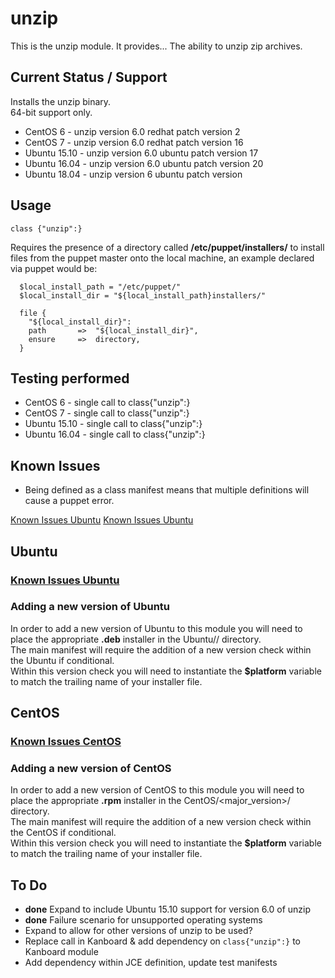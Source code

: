 # unzip #

This is the unzip module. It provides...
The ability to unzip zip archives.

## Current Status / Support
Installs the unzip binary.  
64-bit support only.  

* CentOS 6 - unzip version 6.0 redhat patch version 2
* CentOS 7 - unzip version 6.0 redhat patch version 16
* Ubuntu 15.10 - unzip version 6.0 ubuntu patch version 17
* Ubuntu 16.04 - unzip version 6.0 ubuntu patch version 20
* Ubuntu 18.04 - unzip version 6 ubuntu patch version 

## Usage
```
class {"unzip":}
```

Requires the presence of a directory called **/etc/puppet/installers/** to install files from the puppet master onto the local machine, an example declared via puppet would be: 
```
  $local_install_path = "/etc/puppet/"
  $local_install_dir = "${local_install_path}installers/"

  file {
    "${local_install_dir}":
    path       =>  "${local_install_dir}",
    ensure     =>  directory,
  } 
```
## Testing performed
* CentOS 6 - single call to class{"unzip":}
* CentOS 7 - single call to class{"unzip":}
* Ubuntu 15.10 - single call to class{"unzip":}
* Ubuntu 16.04 - single call to class{"unzip":}

## Known Issues
* Being defined as a class manifest means that multiple definitions will cause a puppet error.

[Known Issues Ubuntu](#Known_issues_ubuntu)
[Known Issues Ubuntu](#Known_issues_centos)

## Ubuntu
### <a href="Known_issues_ubuntu">Known Issues Ubuntu</a>

### Adding a new version of Ubuntu  
In order to add a new version of Ubuntu to this module you will need to place the appropriate **.deb** installer in the Ubuntu/<version>/ directory.  
The main manifest will require the addition of a new version check within the Ubuntu if conditional.  
Within this version check you will need to instantiate the **$platform** variable to match the trailing name of your installer file.   

## CentOS
### <a href="Known_issues_centos">Known Issues CentOS</a>

### Adding a new version of CentOS  
In order to add a new version of CentOS to this module you will need to place the appropriate **.rpm** installer in the CentOS/<major_version>/ directory.  
The main manifest will require the addition of a new version check within the CentOS if conditional.  
Within this version check you will need to instantiate the **$platform** variable to match the trailing name of your installer file.   

## To Do
* **done** Expand to include Ubuntu 15.10 support for version 6.0 of unzip
* **done** Failure scenario for unsupported operating systems
* Expand to allow for other versions of unzip to be used?
* Replace call in Kanboard & add dependency on `class{"unzip":}` to Kanboard module
* Add dependency within JCE definition, update test manifests
